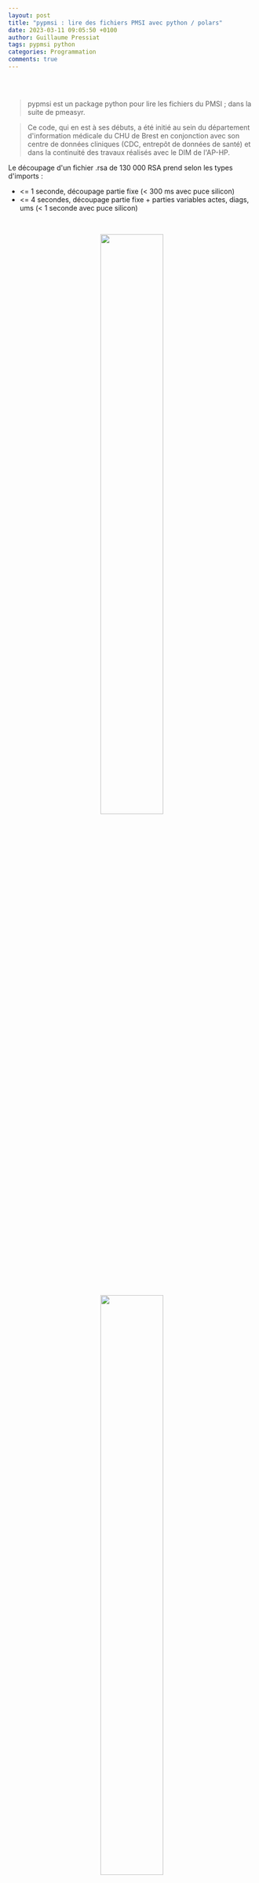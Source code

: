 ```yaml
---
layout: post
title: "pypmsi : lire des fichiers PMSI avec python / polars"
date: 2023-03-11 09:05:50 +0100
author: Guillaume Pressiat
tags: pypmsi python
categories: Programmation
comments: true
---
```


<style>
table, th {
  border: 1px solid grey;
  color: cornflowerblue;
}
</style>


<center>
<figure>
  <img src="/images/carbon/pypmsi_capt.png" alt = "" />
</figure>  
</center>

<!--more-->

<br>

  > pypmsi est un package python pour lire les fichiers du PMSI ; dans la suite de pmeasyr.

  > Ce code, qui en est à ses débuts, a été initié au sein du département d'information médicale du CHU de Brest en conjonction avec son
  centre de données cliniques (CDC, entrepôt de données de santé) et dans la continuité des travaux réalisés 
  avec le DIM de l'AP-HP.


Le découpage d'un fichier .rsa de 130 000 RSA prend selon les types d'imports :

  - <= 1 seconde, découpage partie fixe (< 300 ms avec puce silicon)
  - <= 4 secondes, découpage partie fixe + parties variables actes, diags, ums (< 1 seconde avec puce silicon)

<br>

<center>
<figure>
  <img src="/images/pypmsi_silicon1.png" alt = "" width = "55%"/>
</figure>  
</center>


<center>
<figure>
  <img src="/images/pypmsi_silicon2.png" alt = "" width = "55%"/>
</figure>  
</center>

Le découpage d'un fichier .rss de 140 000 lignes prend selon les types d'imports :

  - <= 1 seconde, découpage partie fixe (~ 150 ms avec puce silicon)
  - <= 3 secondes, découpage partie fixe + parties variables actes, diags (< 600 ms seconde avec puce silicon)


<!-- ```
import datetime
import pypmsi as pm
p = pm.noyau_pmsi(finess = 290000017, annee = 2021, mois = 5, path = '~/Documents/data/mco')
a = datetime.datetime.now()
rsa = p.irsa(typi = 4)
b = datetime.datetime.now()
b - a

``` -->

## Installation

{% highlight sh %}
pip install https://github.com/GuillaumePressiat/pypmsi/releases/latest/download/pypmsi-0.1.0-py3-none-any.whl
{% endhighlight %}

ou télécharger la dernière version directement sur github avec votre navigateur et l'installer ainsi :

{% highlight sh %}
pip install pypmsi-X.Y.Z-py3-none-any.whl
{% endhighlight %}

en remplaçant X Y et Z par ce qu'il faut.


### Dépôt

<a href="https://github.com/GuillaumePressiat/pypmsi" target="_blank">https://github.com/GuillaumePressiat/pypmsi</a>

## pola.rs ?

  > Lightning-fast DataFrame library for Rust and Python

  - <a href="https://www.pola.rs" target="_blank">https://www.pola.rs</a>
  - <a href="https://towardsdatascience.com/pandas-vs-polars-a-syntax-and-speed-comparison-5aa54e27497e" target="_blank">https://towardsdatascience.com/pandas-vs-polars-a-syntax-and-speed-comparison-5aa54e27497e</a>
  - <a href="https://studioterabyte.nl/en/blog/polars-vs-pandas" target="_blank">https://studioterabyte.nl/en/blog/polars-vs-pandas</a>

<br>

## Utilisation de pypmsi

{% highlight python %}
import polars
import pypmsi as pm
{% endhighlight %}

## 3 manières de lire un fichier

#### Spécifier les paramètres dans la fonction

{% highlight python %}
rsa = pm.irsa(290000017, 2021,5, '~/Documents/data/mco', typi = 4)
rsa
{% endhighlight %}


#### Définir un noyau de paramètres

{% highlight python %}
p = pm.noyau_pmsi(finess = 290000017, annee = 2021, mois = 5, path = '~/Documents/data/mco')
rsa = p.irsa()
rsa
{% endhighlight %}


#### indiquer le chemin du fichier et l'année, et le lire

{% highlight python %}
mon_rsa = pm.chemin_pmsi(filepath = '~/Documents/data/mco/290000017.2021.5.rsa', annee = 2021)
rsa = mon_rsa.read_rsa()
rsa
{% endhighlight %}

(du coup le nom du fichier peut-être formaté différement : `export_rock_n_roll.rss`).


On peut modifier en ligne les paramètres, exemple :

{% highlight python %}
p = pm.noyau_pmsi(finess = 290000017, annee = 2021, mois = 12, path = '~/Documents/data/mco')
# lire les données 2022
rsa = p.irsa(annee = 2022)
rsa
{% endhighlight %}

### Exemple sur les rsa

{% highlight python %}
rsa
{% endhighlight %}


{% highlight sh %}
{'rsa': shape: (57140, 88)
┌───────────┬────────┬────────────┬────────┬─────┬───────┬──────┬─────┬─────────┐
│ nofiness  ┆ novrsa ┆ cle_rsa    ┆ novrss ┆ ... ┆ dr    ┆ ndas ┆ na  ┆ filler6 │
│ ---       ┆ ---    ┆ ---        ┆ ---    ┆     ┆ ---   ┆ ---  ┆ --- ┆ ---     │
│ str       ┆ str    ┆ str        ┆ str    ┆     ┆ str   ┆ i32  ┆ i32 ┆ str     │
╞═══════════╪════════╪════════════╪════════╪═════╪═══════╪══════╪═════╪═════════╡
│ 290000017 ┆ 226    ┆ 00000xxxxx ┆ 120    ┆ ... ┆ R5210 ┆ 0    ┆ 0   ┆         │
│ 290000017 ┆ 226    ┆ 00000xxxxx ┆ 120    ┆ ... ┆ G628  ┆ 0    ┆ 0   ┆         │
│ 290000017 ┆ 226    ┆ 00000xxxxx ┆ 120    ┆ ... ┆ M341  ┆ 0    ┆ 5   ┆         │
│ 290000017 ┆ 226    ┆ 00000xxxxx ┆ 120    ┆ ... ┆       ┆ 16   ┆ 27  ┆         │
│ ...       ┆ ...    ┆ ...        ┆ ...    ┆ ... ┆ ...   ┆ ...  ┆ ... ┆ ...     │
│ 290000017 ┆ 226    ┆ 00000xxxxx ┆ 120    ┆ ... ┆       ┆ 0    ┆ 4   ┆         │
│ 290000017 ┆ 226    ┆ 00000xxxxx ┆ 120    ┆ ... ┆ N185  ┆ 0    ┆ 1   ┆         │
│ 290000017 ┆ 226    ┆ 00000xxxxx ┆ 120    ┆ ... ┆ C504  ┆ 0    ┆ 1   ┆         │
│ 290000017 ┆ 226    ┆ 00000xxxxx ┆ 120    ┆ ... ┆       ┆ 6    ┆ 25  ┆         │
└───────────┴────────┴────────────┴────────┴─────┴───────┴──────┴─────┴─────────┘, 

'actes': shape: (166028, 13)
┌────────────┬───────┬─────────┬────────┬─────┬────────┬────────┬────────┬─────────┐
│ cle_rsa    ┆ delai ┆ cdccam  ┆ descri ┆ ... ┆ assonp ┆ nbexec ┆ indval ┆ nseqrum │
│ ---        ┆ ---   ┆ ---     ┆ ---    ┆     ┆ ---    ┆ ---    ┆ ---    ┆ ---     │
│ str        ┆ i32   ┆ str     ┆ str    ┆     ┆ str    ┆ i32    ┆ str    ┆ str     │
╞════════════╪═══════╪═════════╪════════╪═════╪════════╪════════╪════════╪═════════╡
│ 00000xxxxx ┆ 0     ┆ GLQP002 ┆        ┆ ... ┆ 1      ┆ 1      ┆ 1      ┆ 01      │
│ 00000xxxxx ┆ 0     ┆ PBQM003 ┆        ┆ ... ┆        ┆ 1      ┆ 1      ┆ 01      │
│ 00000xxxxx ┆ 0     ┆ YYYY076 ┆        ┆ ... ┆ 2      ┆ 1      ┆ 1      ┆ 01      │
│ 00000xxxxx ┆ 0     ┆ ZZQX069 ┆        ┆ ... ┆ 4      ┆ 1      ┆ 1      ┆ 01      │
│ ...        ┆ ...   ┆ ...     ┆ ...    ┆ ... ┆ ...    ┆ ...    ┆ ...    ┆ ...     │
│ 00000xxxxx ┆ 4     ┆ DEQP004 ┆        ┆ ... ┆        ┆ 1      ┆ 1      ┆ 02      │
│ 00000xxxxx ┆ 4     ┆ YYYY020 ┆        ┆ ... ┆        ┆ 1      ┆ 1      ┆ 02      │
│ 00000xxxxx ┆ 4     ┆ YYYY020 ┆        ┆ ... ┆        ┆ 1      ┆ 1      ┆ 02      │
│ 00000xxxxx ┆ 4     ┆ YYYY020 ┆        ┆ ... ┆        ┆ 1      ┆ 1      ┆ 02      │
└────────────┴───────┴─────────┴────────┴─────┴────────┴────────┴────────┴─────────┘, 

'diags': shape: (177176, 4)
┌────────────┬─────────┬───────┬──────────┐
│ cle_rsa    ┆ nseqrum ┆ diag  ┆ position │
│ ---        ┆ ---     ┆ ---   ┆ ---      │
│ str        ┆ str     ┆ str   ┆ i32      │
╞════════════╪═════════╪═══════╪══════════╡
│ 00000xxxxx ┆ 01      ┆ Z4180 ┆ 1        │
│ 00000xxxxx ┆ 01      ┆ Z512  ┆ 1        │
│ 00000xxxxx ┆ 01      ┆ Z092  ┆ 1        │
│ 00000xxxxx ┆ 01      ┆ D462  ┆ 1        │
│ ...        ┆ ...     ┆ ...   ┆ ...      │
│ 00000xxxxx ┆ 01      ┆ M0699 ┆ 4        │
│ 00000xxxxx ┆ 01      ┆ C629  ┆ 4        │
│ 00000xxxxx ┆ 01      ┆ N185  ┆ 4        │
│ 00000xxxxx ┆ 01      ┆ C504  ┆ 4        │
└────────────┴─────────┴───────┴──────────┘, 

'rsa_um': shape: (63199, 17)
┌────────────┬─────────┬────────┬───────────┬─────┬─────────┬─────────┬──────────┬─────────┐
│ cle_rsa    ┆ nseqrum ┆ nsequm ┆ nohop1    ┆ ... ┆ nbsupp1 ┆ typaut2 ┆ natsupp2 ┆ nbsupp2 │
│ ---        ┆ ---     ┆ ---    ┆ ---       ┆     ┆ ---     ┆ ---     ┆ ---      ┆ ---     │
│ str        ┆ str     ┆ str    ┆ str       ┆     ┆ i32     ┆ str     ┆ str      ┆ str     │
╞════════════╪═════════╪════════╪═══════════╪═════╪═════════╪═════════╪══════════╪═════════╡
│ 00000xxxxx ┆ 01      ┆ 0028   ┆ 29000xxxx ┆ ... ┆ 0       ┆         ┆          ┆         │
│ 00000xxxxx ┆ 01      ┆ 0021   ┆ 29000xxxx ┆ ... ┆ 0       ┆         ┆          ┆         │
│ 00000xxxxx ┆ 01      ┆ 0022   ┆ 29000xxxx ┆ ... ┆ 0       ┆         ┆          ┆         │
│ 00000xxxxx ┆ 01      ┆ 0076   ┆ 29000xxxx ┆ ... ┆ 109     ┆         ┆          ┆         │
│ ...        ┆ ...     ┆ ...    ┆ ...       ┆ ... ┆ ...     ┆ ...     ┆ ...      ┆ ...     │
│ 00000xxxxx ┆ 02      ┆ 0039   ┆ 29000xxxx ┆ ... ┆ 0       ┆         ┆          ┆         │
│ 00000xxxxx ┆ 03      ┆ 0039   ┆ 29000xxxx ┆ ... ┆ 0       ┆         ┆          ┆         │
│ 00000xxxxx ┆ 04      ┆ 0085   ┆ 29000xxxx ┆ ... ┆ 0       ┆         ┆          ┆         │
│ 00000xxxxx ┆ 05      ┆ 0085   ┆ 29000xxxx ┆ ... ┆ 0       ┆         ┆          ┆         │
└────────────┴─────────┴────────┴───────────┴─────┴─────────┴─────────┴──────────┴─────────┘}
{% endhighlight %}



### Quelques statistiques avec polars


{% highlight python %}
(rsa['actes']
  .filter(pl.col('cdccam').str.contains('EBLA'))
  .groupby(['cdccam', 'nbexec'])
  .count()
)
{% endhighlight %}

{% highlight sh %}
shape: (2, 3)
┌─────────┬────────┬───────┐
│ cdccam  ┆ nbexec ┆ count │
│ ---     ┆ ---    ┆ ---   │
│ str     ┆ i64    ┆ u32   │
╞═════════╪════════╪═══════╡
│ EBLA002 ┆ 1      ┆ 2     │
│ EBLA003 ┆ 1      ┆ 185   │
└─────────┴────────┴───────┘
{% endhighlight %}


{% highlight python %}
(rsa['actes']
  .filter(pl.col('cdccam').str.contains('EBLA'))
  .join(rsa['rsa'], on = 'cle_rsa', how = 'inner')
  .pivot('nbexec', 'cdccam', 'rsatype', 'count')
  .fill_null(0)
)
{% endhighlight %}

{% highlight sh %}
shape: (2, 5)
┌─────────┬─────┬─────┬─────┬─────┐
│ cdccam  ┆ C   ┆ M   ┆ Z   ┆ K   │
│ ---     ┆ --- ┆ --- ┆ --- ┆ --- │
│ str     ┆ u32 ┆ u32 ┆ u32 ┆ u32 │
╞═════════╪═════╪═════╪═════╪═════╡
│ EBLA003 ┆ 24  ┆ 56  ┆ 9   ┆ 96  │
│ EBLA002 ┆ 0   ┆ 1   ┆ 1   ┆ 0   │
└─────────┴─────┴─────┴─────┴─────┘
{% endhighlight %}

{% highlight python %}
(rsa['actes']
  .filter(pl.col('cdccam').str.contains('EBLA'))
  .join(rsa['rsa'], on = 'cle_rsa', how = 'inner')
  .pivot('nbexec', 'cdccam', ['rsacmd', 'rsatype'], 'sum')
  .fill_null(0)
)
{% endhighlight %}

{% highlight sh %}
shape: (2, 19)
┌─────────┬─────┬─────┬─────┬─────┬─────┬─────┬─────┬─────┐
│ cdccam  ┆ 17  ┆ 11  ┆ 04  ┆ ... ┆ C   ┆ M   ┆ Z   ┆ K   │
│ ---     ┆ --- ┆ --- ┆ --- ┆     ┆ --- ┆ --- ┆ --- ┆ --- │
│ str     ┆ i64 ┆ i64 ┆ i64 ┆     ┆ i64 ┆ i64 ┆ i64 ┆ i64 │
╞═════════╪═════╪═════╪═════╪═════╪═════╪═════╪═════╪═════╡
│ EBLA003 ┆ 29  ┆ 1   ┆ 13  ┆ ... ┆ 24  ┆ 56  ┆ 9   ┆ 96  │
│ EBLA002 ┆ 0   ┆ 0   ┆ 0   ┆ ... ┆ 0   ┆ 1   ┆ 1   ┆ 0   │
└─────────┴─────┴─────┴─────┴─────┴─────┴─────┴─────┴─────┘
{% endhighlight %}


## Types d'imports

La typologie des imports pour les RUM et les RSA reprend celle du package pmeasyr.

On peut obtenir avec les imports "stream" des colonnes de ce type, ici au niveau des RSA : 

{% highlight sh %}
┌───────────┬────────┬────────────┬───────────────────┬────────────────────────────┬───────────────────────────┬───────────────┬─────────────┐
│ nofiness  ┆ novrsa ┆ cle_rsa    ┆ stream_actes      ┆ stream_das                 ┆ stream_um                 ┆ stream_dpum   ┆ stream_drum │
│ ---       ┆ ---    ┆ ---        ┆ ---               ┆ ---                        ┆ ---                       ┆ ---           ┆ ---         │
│ str       ┆ str    ┆ str        ┆ str               ┆ str                        ┆ str                       ┆ str           ┆ str         │
╞═══════════╪════════╪════════════╪═══════════════════╪════════════════════════════╪═══════════════════════════╪═══════════════╪═════════════╡
│ 290000017 ┆ 226    ┆ y          ┆ null              ┆ null                       ┆ 61 P                      ┆ Z4180         ┆ R5210       │
│ 290000017 ┆ 226    ┆ y          ┆ null              ┆ null                       ┆ 29 C                      ┆ Z512          ┆ G628        │
│ 290000017 ┆ 226    ┆ y          ┆ YYYY076, GLQP002, ┆ null                       ┆ 29 M                      ┆ Z092          ┆ M341        │
│           ┆        ┆ y          ┆ PBQM003, ZZQX1... ┆                            ┆                           ┆               ┆             │
│ 290000017 ┆ 226    ┆ y          ┆ ZZNL047, ZZML002, ┆ K573, J980, T808, J448,    ┆ 16 C                      ┆ D462          ┆             │
│           ┆        ┆            ┆ YYYY028, ZZML0... ┆ T827, D6...                ┆                           ┆               ┆             │
│ ...       ┆ ...    ┆ ...        ┆ ...               ┆ ...                        ┆ ...                       ┆ ...           ┆ ...         │
│ 290000017 ┆ 226    ┆ y          ┆ QZMA006           ┆ null                       ┆ 53 C                      ┆               ┆             │
│ 290000017 ┆ 226    ┆ y          ┆ JVJF008           ┆ null                       ┆ 21 P                      ┆ Z491          ┆ N185        │
│ 290000017 ┆ 226    ┆ y          ┆ ZZNL051           ┆ null                       ┆ 01 C, 42 P                ┆ Z5101         ┆ C504        │
└───────────┴────────┴────────────┴───────────────────┴────────────────────────────┴───────────────────────────┴───────────────┴─────────────┘
{% endhighlight %}

(ici sur les RSA, typi = 3)

On peut alors filtrer sur les actes, les diags etc directement au niveau des RSA, sans jointure entre les tables :

{% highlight python %}
import polars as pl
# Exemple : PTG ou PTH sans RUM avec DP S ou M
(rsa['rsa']
  .filter(pl.col('stream_actes').str.contains('N.KA'))
  .filter(~pl.col('stream_dpum').str.contains('S|M'))
)
{% endhighlight %}


- RSA : 6 types d'imports (typi)

```
# 1          : partie fixe uniquement
# 2          : partie fixe + zones streams actes, das
# 3          : partie fixe + zones streams actes, das, dpum, drum, typaut
# 4 (défaut) : partie fixe + partie variable + zones streams actes, das
# 5          : partie fixe + zones streams actes, das, dpum, drum, typaut
# 6          : partie fixe + partie variable + zones streams actes, das, dpum, drum, typaut
```

- RUM : 4 types d'imports (typi)

```
# 1          : partie fixe uniquement
# 2          : partie fixe + zones streams actes, das, dad
# 3 (défaut) : partie fixe + partie variable
# 4          : partie fixe + partie variable + zones streams actes, das, dad
```

## Fichiers pris en charge

- MCO
  - rss (irum) - de 2012 à 2023
  - rsa (irsa) - de 2011 à 2023
  - ano in et out (iano_mco) - de 2012 à 2023
  - med in et out (imed_mco) - de 2012 à 2023
  - rsf (irsf) - de 2011 à 2023
  - rsfa (irsfa) - de 2011 à 2023



## à poursuivre


<a href="https://github.com/GuillaumePressiat/pypmsi/issues/9" target="_blank">https://github.com/GuillaumePressiat/pypmsi/issues/9</a>


